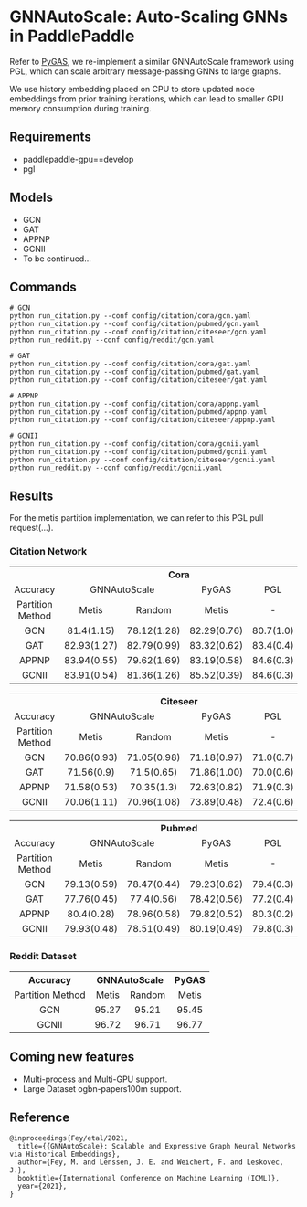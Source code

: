 # GNNAutoScale: Auto-Scaling GNNs in PaddlePaddle

Refer to [PyGAS](https://github.com/rusty1s/pyg_autoscale), we re-implement a similar GNNAutoScale framework using PGL, which can scale arbitrary message-passing GNNs to large graphs.

We use history embedding placed on CPU to store updated node embeddings from prior training iterations, which can lead to smaller GPU memory consumption during training.

## Requirements

- paddlepaddle-gpu==develop
- pgl

## Models

- GCN
- GAT
- APPNP
- GCNII
- To be continued...

## Commands

```shell
# GCN
python run_citation.py --conf config/citation/cora/gcn.yaml
python run_citation.py --conf config/citation/pubmed/gcn.yaml
python run_citation.py --conf config/citation/citeseer/gcn.yaml
python run_reddit.py --conf config/reddit/gcn.yaml

# GAT
python run_citation.py --conf config/citation/cora/gat.yaml
python run_citation.py --conf config/citation/pubmed/gat.yaml
python run_citation.py --conf config/citation/citeseer/gat.yaml

# APPNP
python run_citation.py --conf config/citation/cora/appnp.yaml
python run_citation.py --conf config/citation/pubmed/appnp.yaml
python run_citation.py --conf config/citation/citeseer/appnp.yaml

# GCNII
python run_citation.py --conf config/citation/cora/gcnii.yaml
python run_citation.py --conf config/citation/pubmed/gcnii.yaml
python run_citation.py --conf config/citation/citeseer/gcnii.yaml
python run_reddit.py --conf config/reddit/gcnii.yaml

```

## Results

For the metis partition implementation, we can refer to this PGL pull request(...).

### Citation Network
<table>
   <tr align="center">
      <th></th>
      <th colspan="4" align="center">Cora</th>
   </tr>
   <tr align="center">
      <td>Accuracy</td>
      <td colspan="2" align="center">GNNAutoScale</td>
      <td>PyGAS</td>
      <td>PGL</td>
   </tr>
   <tr align="center">
      <td>Partition Method</td>
      <td>Metis</td>
      <td>Random </td>
      <td>Metis</td>
      <td>-</td>
   </tr>
   <tr align="center">
      <td>GCN</td>
      <td>81.4(1.15)</td>
      <td>78.12(1.28)</td>
      <td>82.29(0.76)</td>
      <td>80.7(1.0)</td>
   </tr>
   <tr align="center">
      <td>GAT</td>
      <td>82.93(1.27)</td>
      <td>82.79(0.99)</td>
      <td>83.32(0.62)</td>
      <td>83.4(0.4)</td>
   </tr>
   <tr align="center">
      <td>APPNP</td>
      <td>83.94(0.55)</td>
      <td>79.62(1.69)	</td>
      <td>83.19(0.58)</td>
      <td>84.6(0.3)</td>
   </tr>
   <tr align="center">
      <td>GCNII</td>
      <td>83.91(0.54)</td>
      <td>81.36(1.26)</td>
      <td>85.52(0.39)</td>
      <td>84.6(0.3)</td>
   </tr>
</table>

<table>
   <tr align="center">
      <th></th>
      <th colspan="4" align="center">Citeseer</th>
   </tr>
   <tr align="center">
      <td>Accuracy</td>
      <td colspan="2" align="center">GNNAutoScale</td>
      <td>PyGAS</td>
      <td>PGL</td>
   </tr>
   <tr align="center">
      <td>Partition Method</td>
      <td>Metis</td>
      <td>Random </td>
      <td>Metis</td>
      <td>-</td>
   </tr>
   <tr align="center">
      <td>GCN</td>
      <td>70.86(0.93)</td>
      <td>71.05(0.98)</td>
      <td>71.18(0.97)</td>
      <td>71.0(0.7)</td>
   </tr>
   <tr align="center">
      <td>GAT</td>
      <td>71.56(0.9)</td>
      <td>71.5(0.65)</td>
      <td>71.86(1.00)</td>
      <td>70.0(0.6)</td>
   </tr>
   <tr align="center">
      <td>APPNP</td>
      <td>71.58(0.53)</td>
      <td>70.35(1.3)</td>
      <td>72.63(0.82)</td>
      <td>71.9(0.3)</td>
   </tr>
   <tr align="center">
      <td>GCNII</td>
      <td>70.06(1.11)</td>
      <td>70.96(1.08)</td>
      <td>73.89(0.48)</td>
      <td>72.4(0.6)</td>
   </tr>
</table>

<table>
   <tr align="center">
      <th></th>
      <th colspan="4" align="center">Pubmed</th>
   </tr>
   <tr align="center">
      <td>Accuracy</td>
      <td colspan="2" align="center">GNNAutoScale</td>
      <td>PyGAS</td>
      <td>PGL</td>
   </tr>
   <tr align="center">
      <td>Partition Method</td>
      <td>Metis</td>
      <td>Random</td>
      <td>Metis</td>
      <td>-</td>
   </tr>
   <tr align="center">
      <td>GCN</td>
      <td>79.13(0.59)</td>
      <td>78.47(0.44)</td>
      <td>79.23(0.62)</td>
      <td>79.4(0.3)</td>
   </tr>
   <tr align="center">
      <td>GAT</td>
      <td>77.76(0.45)</td>
      <td>77.4(0.56)</td>
      <td>78.42(0.56)</td>
      <td>77.2(0.4)</td>
   </tr>
   <tr align="center">
      <td>APPNP</td>
      <td>80.4(0.28)</td>
      <td>78.96(0.58)</td>
      <td>79.82(0.52)</td>
      <td>80.3(0.2)</td>
   </tr>
   <tr align="center">
      <td>GCNII</td>
      <td>79.93(0.48)</td>
      <td>78.51(0.49)</td>
      <td>80.19(0.49)</td>
      <td>79.8(0.3)</td>
   </tr>
</table>

### Reddit Dataset

<table>
   <tr align="center">
      <th>Accuracy</th>
      <th colspan="2" align="center">GNNAutoScale</th>
      <th>PyGAS</th>
   </tr>
   <tr align="center">
      <td>Partition Method</td>
      <td>Metis</td>
      <td>Random </td>
      <td>Metis</td>
   </tr>
   <tr align="center">
      <td>GCN</td>
      <td>95.27</td>
      <td>95.21</td>
      <td>95.45</td>
   </tr>
   <tr align="center">
      <td>GCNII</td>
      <td>96.72</td>
      <td>96.71</td>
      <td>96.77</td>
   </tr>
</table>

## Coming new features

- Multi-process and Multi-GPU support.
- Large Dataset ogbn-papers100m support.

## Reference

```
@inproceedings{Fey/etal/2021,
  title={{GNNAutoScale}: Scalable and Expressive Graph Neural Networks via Historical Embeddings},
  author={Fey, M. and Lenssen, J. E. and Weichert, F. and Leskovec, J.},
  booktitle={International Conference on Machine Learning (ICML)},
  year={2021},
}
```
